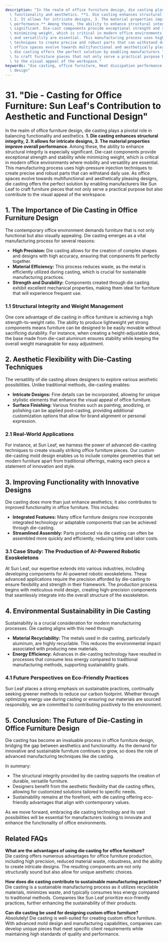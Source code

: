```yaml
---
description: "In the realm of office furniture design, die casting plays a pivotal role in balancing\
  \ functionality and aesthetics. **1. Die casting enhances structural integrity,\
  \ 2. It allows for intricate designs, 3. The material properties improve overall\
  \ performance.** Among these, the ability to enhance structural integrity is especially\
  \ significant. Die-cast components provide exceptional strength and stability while\
  \ minimizing weight, which is critical in modern office environments where mobility\
  \ and versatility are essential. This manufacturing process uses high-pressure injection\
  \ techniques to create precise and robust parts that can withstand daily use. As\
  \ office spaces evolve towards multifunctional and aesthetically pleasing designs,\
  \ die casting offers the perfect solution by enabling manufacturers like Sun Leaf\
  \ to craft furniture pieces that not only serve a practical purpose but also contribute\
  \ to the visual appeal of the workspace."
keywords: "die casting, office furniture, Heat dissipation performance, Heat dissipation optimization\
  \ design"
---
```

# 31. "Die - Casting for Office Furniture: Sun Leaf's Contribution to Aesthetic and Functional Design"

In the realm of office furniture design, die casting plays a pivotal role in balancing functionality and aesthetics. **1. Die casting enhances structural integrity, 2. It allows for intricate designs, 3. The material properties improve overall performance.** Among these, the ability to enhance structural integrity is especially significant. Die-cast components provide exceptional strength and stability while minimizing weight, which is critical in modern office environments where mobility and versatility are essential. This manufacturing process uses high-pressure injection techniques to create precise and robust parts that can withstand daily use. As office spaces evolve towards multifunctional and aesthetically pleasing designs, die casting offers the perfect solution by enabling manufacturers like Sun Leaf to craft furniture pieces that not only serve a practical purpose but also contribute to the visual appeal of the workspace.

## **1. The Importance of Die Casting in Office Furniture Design**

The contemporary office environment demands furniture that is not only functional but also visually appealing. Die casting emerges as a vital manufacturing process for several reasons:

- **High Precision:** Die casting allows for the creation of complex shapes and designs with high accuracy, ensuring that components fit perfectly together.
- **Material Efficiency:** This process reduces waste, as the metal is efficiently utilized during casting, which is crucial for sustainable manufacturing practices.
- **Strength and Durability:** Components created through die casting exhibit excellent mechanical properties, making them ideal for furniture that will experience frequent use.

### **1.1 Structural Integrity and Weight Management**

One core advantage of die casting in office furniture is achieving a high strength-to-weight ratio. The ability to produce lightweight yet strong components means furniture can be designed to be easily movable without sacrificing durability. For instance, when creating a height-adjustable desk, the base made from die-cast aluminum ensures stability while keeping the overall weight manageable for easy adjustment. 

## **2. Aesthetic Flexibility with Die-Casting Techniques**

The versatility of die casting allows designers to explore various aesthetic possibilities. Unlike traditional methods, die-casting enables:

- **Intricate Designs:** Fine details can be incorporated, allowing for unique stylistic elements that enhance the visual appeal of office furniture.
- **Surface Finishing:** Various finishes such as painting, anodizing, or polishing can be applied post-casting, providing additional customization options that allow for brand alignment or personal expression.
  
### **2.1 Real-World Applications**

For instance, at Sun Leaf, we harness the power of advanced die-casting techniques to create visually striking office furniture pieces. Our custom die-casting mold design enables us to include complex geometries that set modern furniture apart from traditional offerings, making each piece a statement of innovation and style. 

## **3. Improving Functionality with Innovative Designs**

Die casting does more than just enhance aesthetics; it also contributes to improved functionality in office furniture. This includes:

- **Integrated Features:** Many office furniture designs now incorporate integrated technology or adaptable components that can be achieved through die-casting.
- **Streamlined Assembly:** Parts produced via die casting can often be assembled more quickly and efficiently, reducing time and labor costs.

### **3.1 Case Study: The Production of AI-Powered Robotic Exoskeletons**

At Sun Leaf, our expertise extends into various industries, including developing components for AI-powered robotic exoskeletons. These advanced applications require the precision afforded by die-casting to ensure flexibility and strength in their framework. The production process begins with meticulous mold design, creating high-precision components that seamlessly integrate into the overall structure of the exoskeleton.

## **4. Environmental Sustainability in Die Casting**

Sustainability is a crucial consideration for modern manufacturing processes. Die casting aligns with this need through:

- **Material Recyclability:** The metals used in die casting, particularly aluminum, are highly recyclable. This reduces the environmental impact associated with producing new materials.
- **Energy Efficiency:** Advances in die-casting technology have resulted in processes that consume less energy compared to traditional manufacturing methods, supporting sustainability goals.

### **4.1 Future Perspectives on Eco-Friendly Practices**

Sun Leaf places a strong emphasis on sustainable practices, continually seeking greener methods to reduce our carbon footprint. Whether through optimizing energy use during casting or ensuring our materials are sourced responsibly, we are committed to contributing positively to the environment.

## **5. Conclusion: The Future of Die-Casting in Office Furniture Design**

Die casting has become an invaluable process in office furniture design, bridging the gap between aesthetics and functionality. As the demand for innovative and sustainable furniture continues to grow, so does the role of advanced manufacturing techniques like die casting. 

In summary:

- The structural integrity provided by die casting supports the creation of durable, versatile furniture.
- Designers benefit from the aesthetic flexibility that die casting offers, allowing for customized solutions tailored to specific needs.
- Sustainability remains at the forefront, with die casting offering eco-friendly advantages that align with contemporary values.

As we move forward, embracing die casting technology and its vast possibilities will be essential for manufacturers looking to innovate and enhance the functionality of office environments.

## Related FAQs

**What are the advantages of using die casting for office furniture?**  
Die casting offers numerous advantages for office furniture production, including high precision, reduced material waste, robustness, and the ability to create intricate designs. The resulting components are not only structurally sound but also allow for unique aesthetic choices.

**How does die casting contribute to sustainable manufacturing practices?**  
Die casting is a sustainable manufacturing process as it utilizes recyclable materials, minimizes waste, and typically consumes less energy compared to traditional methods. Companies like Sun Leaf prioritize eco-friendly practices, further enhancing the sustainability of their products.

**Can die casting be used for designing custom office furniture?**  
Absolutely! Die casting is well-suited for creating custom office furniture. With advanced mold design and manufacturing capabilities, companies can develop unique pieces that meet specific client requirements while maintaining high standards of quality and performance.
